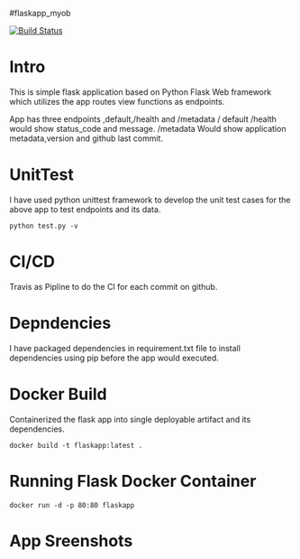 #flaskapp_myob

[![Build Status](https://travis-ci.org/maheshmarri/flaskapp_myob.svg?branch=master)](https://travis-ci.org/maheshmarri/flaskapp_myob)

# Intro
This is simple flask application based on Python Flask Web framework which utilizes 
the app routes view functions as endpoints.

App has three endpoints ,default,/health and /metadata
/
    default 
/health 
    would show status_code and message.
/metadata 
    Would show application metadata,version  and github last commit.  


# UnitTest
I have used python unittest framework to develop the unit test cases for the above app to test 
endpoints and its data.

`python test.py -v`

# CI/CD 
Travis as Pipline to do the CI for each commit on github.

# Depndencies
I have packaged dependencies in requirement.txt file to install dependencies using pip before the app would
executed.


# Docker Build
Containerized the flask app into single deployable artifact and its dependencies.

`docker build -t flaskapp:latest .`

# Running Flask Docker Container
`docker run -d -p 80:80 flaskapp`

# App Sreenshots

